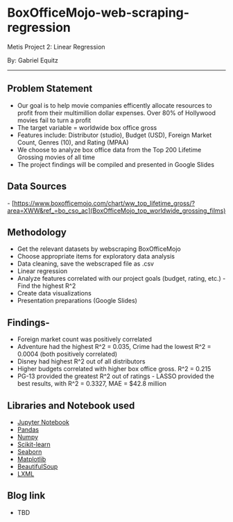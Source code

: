# BoxOfficeMojo-web-scraping-regression
Metis Project 2: Linear Regression

By: Gabriel Equitz
______________________________________________________

## Problem Statement
- Our goal is to help movie companies efficently allocate resources to profit from their multimillion dollar expenses. Over 80% of Hollywood movies fail to turn a profit
- The target variable = worldwide box office gross
- Features include: Distributor (studio), Budget (USD), Foreign Market Count, Genres (10), and Rating (MPAA)
- We choose to analyze box office data from the Top 200 Lifetime Grossing movies of all time
- The project findings will be compiled and presented in Google Slides

## Data Sources
- [https://www.boxofficemojo.com/chart/ww_top_lifetime_gross/?area=XWW&ref_=bo_cso_ac](BoxOfficeMojo_top_worldwide_grossing_films)

## Methodology
- Get the relevant datasets by webscraping BoxOfficeMojo
- Choose appropriate items for exploratory data analysis
- Data cleaning, save the webscraped file as .csv
- Linear regression
- Analyze features correlated with our project goals (budget, rating, etc.) - Find the highest R^2
- Create data visualizations
- Presentation preparations (Google Slides)

## Findings- 
- Foreign market count was positively correlated
- Adventure had the highest R^2 = 0.035, Crime had the lowest R^2 = 0.0004 (both positively correlated)
- Disney had highest R^2 out of all distributors
- Higher budgets correlated with higher box office gross. R^2 = 0.215
- PG-13 provided the greatest R^2 out of ratings
- LASSO provided the best results, with R^2 = 0.3327, MAE = $42.8 million 

## Libraries and Notebook used
- [Jupyter Notebook](https://jupyter.org/)
- [Pandas](https://pandas.pydata.org/)
- [Numpy](https://numpy.org/)
- [Scikit-learn](https://scikit-learn.org/stable/)
- [Seaborn](https://seaborn.pydata.org/)
- [Matplotlib](https://matplotlib.org/)
- [BeautifulSoup](https://www.crummy.com/software/BeautifulSoup/)
- [LXML](https://lxml.de/)

## Blog link
- TBD
